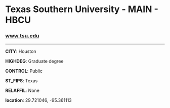 # Texas Southern University - MAIN - HBCU
### www.tsu.edu
---
**CITY**: Houston

**HIGHDEG**: Graduate degree

**CONTROL**: Public

**ST_FIPS**: Texas

**RELAFFIL**: None

**location**: 29.721046, -95.361113